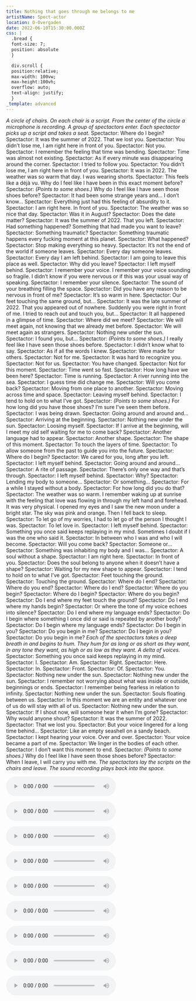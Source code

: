 ```yaml
---
title: Nothing that goes through me belongs to me
artistName: Spect-actor
location: O-Overgaden
date: 2022-06-10T15:30:00.000Z
css: |
  .bread {
  font-size: 7;
  position: absolute
  }

  div.scroll {
  position:relative;
  max-width: 100vw;
  max-height:100vh;
  overflow: auto;
  text-align: justify;
  }
_template: advanced
---
```


<div class="scroll">	

<p class="bread"><em>A circle of chairs. On each chair is a script. From the center of the circle a microphone is recording. 
A group of spectactors enter. Each spectactor picks up a script and takes a seat.</em>
 Spectactor: Where do I begin?
 Spectactor: It was the summer of 2022. That we lost you.
 Spectactor: You didn’t lose me, I am right here in front of you.
 Spectactor: Not you.
 Spectactor: I remember the feeling that time was bending.
 Spectactor: Time was almost not existing.
 Spectactor: As if every minute was disappearing around the corner. 
Spectactor: I tried to follow you.
 Spectactor: You didn’t lose me, I am right here in front of you.
 Spectactor: It was in 2022. The weather was so warm that day. I was wearing shorts.
 Spectactor: This feels like a déjà vu. Why do I feel like I have been in this exact moment before?
 Spectactor: <em>(Points to some shoes.)</em> Why do I feel like I have seen those shoes before? 
Spectactor: It had been some strange years and… I don’t know…
 Spectactor: Everything just had this feeling of absurdity to it.
 Spectactor: I am right here. In front of you.
 Spectactor: The weather was so nice that day.
 Spectactor: Was it in August?
 Spectactor: Does the date matter?
 Spectactor: It was the summer of 2022. That you left.
 Spectactor: Had something happened? Something that had made you want to leave?
 Spectactor: Something traumatic? 
Spectactor: Something traumatic happens every fucking moment at this planet.
 Spectactor: What happened?
 Spectactor: Stop making everything so heavy. 
Spectactor: It’s not the end of the world if someone leaves.
 Spectactor: Every day someone leaves.
 Spectactor: Every day I am left behind.
 Spectactor: I am going to leave this place as well. 
Spectactor: Why did you leave?
Spectactor: I left myself behind.
 Spectactor: I remember your voice. I remember your voice sounding so fragile. I didn’t know if you were 
nervous or if this was your usual way of speaking. 
Spectactor: I remember your silence. 
Spectactor: The sound of your breathing filling the space.
 Spectactor: Did you have any reason to be nervous in front of me?
 Spectactor: It’s so warm in here.
 Spectactor: Our feet touching the same ground, but… 
Spectactor: It was the late summer of 2022. That you appeared out of nowhere. Suddenly you were right in 
front of me. I tried to reach out and touch you, but…
 Spectactor: It all happened in a glimpse of time.
 Spectactor: Where did we meet?
 Spectactor: We will meet again, not knowing that we already met before.
 Spectactor: We will meet again as strangers.
 Spectactor: Nothing new under the sun.
 Spectactor: I found you, but…
 Spectactor: <em>(Points to some shoes.)</em> I really feel like I have seen those shoes before.
 Spectactor: I didn’t know what to say.
 Spectactor: As if all the words I knew.
 Spectactor: Were made for others. 
Spectactor: Not for me. 
Spectactor: It was hard to recognize you. 
Spectactor: Not for us. 
Spectactor: You have changed.
 Spectactor: Not for this moment.
 Spectactor: Time went so fast. 
Spectactor: How long have we been here?
 Spectactor: Time is running.
 Spectactor: A river running into the sea.
 Spectactor: I guess time did change me. 
Spectactor: Will you come back?
 Spectactor: Moving from one place to another.
 Spectactor: Moving across time and space. 
Spectactor: Leaving myself behind.
 Spectactor: I tend to hold on to what I’ve got. 
Spectactor: <em>(Points to some shoes.)</em> For how long did you have those shoes? I’m sure I’ve seen them before.
 Spectactor: I was being drawn.
 Spectactor: Going around and around and… 
Spectactor: Arriving at the beginning.
 Spectactor: Nothing new under the sun.
 Spectactor: Loosing myself.
 Spectactor: If I arrive at the beginning, will I meet my old self waiting for me to come back?
 Spectactor: Another language had to appear.
 Spectactor: Another shape.
 Spectactor: The shape of this moment.  
Spectactor: To touch the layers of time.
 Spectactor: To allow someone from the past to guide you into the future.
 Spectactor: Where do I begin?
 Spectactor: We cared for you, long after you left.
 Spectactor: I left myself behind.
 Spectactor: Going around and around… 
Spectactor: A rite of passage.
 Spectactor: There’s only one way and that’s through.
 Spectactor: I left myself behind.
 Spectactor: Why?
 Spectactor: Lending my body to someone…
 Spectactor: Or something… 
Spectactor: For a while I stayed without a body. 
Spectactor: For how long did you do that?
 Spectactor: The weather was so warm. I remember waking up at sunrise with the feeling that love was 
flowing in through my left hand and forehead. It was very physical. I opened my eyes and I saw the new 
moon under a bright star. The sky was pink and orange. Then I fell back to sleep.
 Spectactor: To let go of my worries, I had to let go of the person I thought I was.
 Spectactor: To let love in.
 Spectactor: I left myself behind.
 Spectactor: Something you once said keeps replaying in my mind. 
Sometimes I doubt if I was the one who said it. 
Spectactor: In between who I was and who I will become.
 Spectactor: Will you come back?
 Spectactor: Someone or… 
Spectactor: Something was inhabiting my body and I was…
 Spectactor: A soul without a shape. 
Spectactor: I am right here.
 Spectactor: In front of you.
 Spectactor: Does the soul belong to anyone when it doesn’t have a shape?
 Spectactor: Waiting for my new shape to appear.
 Spectactor: I tend to hold on to what I’ve got. 
Spectactor: Feet touching the ground. 
Spectactor: Touching the ground. 
Spectactor: Where do I end?
 Spectactor: Where do you end?
 Spectactor: Where do I end?
 Spectactor: Where do you begin?
 Spectactor: Where do I begin?
 Spectactor: Where do you begin?
 Spectactor: Do I end where my feet touch the ground?
 Spectactor: Do I end where my hands begin?
 Spectactor: Or where the tone of my voice echoes into silence?
 Spectactor: Do I end where my language ends?
 Spectactor: Do I begin where something I once did or said is repeated by another body?
 Spectactor: Do I begin where my language ends?
 Spectactor: Do I begin in you?
 Spectactor: Do you begin in me?
 Spectactor: Do I begin in you?
 Spectactor: Do you begin in me?
 <em>Each of the spectactors takes a deep breath in and begins to hum. They hum for as long or as short as they want, 
in any tone they want, as high or as low as they want. A delta of voices.</em>
 Spectactor: Something you once said keeps replaying in my mind.
Spectactor: I.
 Spectactor: Am.
 Spectactor: Right.
 Spectactor: Here.
 Spectactor: In. 
Spectactor: Front.
 Spectactor: Of.
 Spectactor: You.
 Spectactor: Nothing new under the sun.
 Spectactor: Nothing new under the sun.
 Spectactor: I remember not worrying about what was inside or outside, beginnings or ends.
 Spectactor: I remember being fearless in relation to infinity.
 Spectactor: Nothing new under the sun.
 Spectactor: Souls floating between us.
 Spectactor: In this moment we are an entity and whatever one of us do will stay with all of us. 
Spectactor: Nothing new under the sun.
 Spectactor: If I shout now, will someone hear it when I’m gone?
 Spectactor: Why would anyone shout?
 Spectactor: It was the summer of 2022. 
Spectactor: That we lost you. 
Spectactor: But your voice lingered for a long time behind…
 Spectactor: Like an empty seashell on a sandy beach. 
Spectactor: I kept hearing your voice. Over and over.
 Spectactor: Your voice became a part of me.
 Spectactor: We linger in the bodies of each other. 
Spectactor: I don’t want this moment to end.
 Spectactor: <em>(Points to some shoes.)</em> Why do I feel like I have seen those shoes before? 
Spectactor: When I leave, I will carry you with me.
 <em>The spectactors lay the scripts on the chairs and leave. The sound recording plays back into the space.</em></p>

<audio style="position:static; right:45%; top:5%" controls="" controlslist="nodownload noplaybackrate"><source src="https://naarduikkeerher.dk/rec_01 10_06_22.mp3" type="audio/mpeg"></audio>

<audio style="position:static; left:45%; top:15%" controls="" controlslist="nodownload noplaybackrate"><source src="https://naarduikkeerher.dk/rec_02 17_06_22.mp3" type="audio/mpeg"></audio>

<audio style="position:static; right:45%; top:25%" controls="" controlslist="nodownload noplaybackrate"><source src="https://naarduikkeerher.dk/rec_03 23_06_22.mp3" type="audio/mpeg"></audio>

<audio style="position:static; left:45%; top:35%" controls="" controlslist="nodownload noplaybackrate"><source src="https://naarduikkeerher.dk/rec_04 30_06_22.mp3" type="audio/mpeg"></audio>

<audio style="position:static; right:45%; top:45%" controls="" controlslist="nodownload noplaybackrate"><source src="https://naarduikkeerher.dk/rec_05 07_07_22.mp3" type="audio/mpeg"></audio>

<audio style="position:static; left:45%; top:55%" controls="" controlslist="nodownload noplaybackrate"><source src="https://naarduikkeerher.dk/rec_06 14_07_22.mp3" type="audio/mpeg"></audio>

<audio style="position:static; right:45%; top:65%" controls="" controlslist="nodownload noplaybackrate"><source src="https://naarduikkeerher.dk/rec_07 21_07_22.mp3" type="audio/mpeg"></audio>

<audio style="position:static; left:45%; top:75%" controls="" controlslist="nodownload noplaybackrate"><source src="https://naarduikkeerher.dk/rec_08 28_07_22.mp3" type="audio/mpeg"></audio>

<audio style="position:static; right:45%; top:85%" controls="" controlslist="nodownload noplaybackrate"><source src="https://naarduikkeerher.dk/rec_09 04_08_22.mp3" type="audio/mpeg"></audio>

</div>
